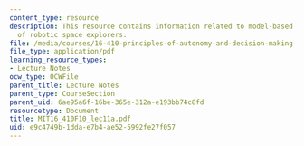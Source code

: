 ```yaml
---
content_type: resource
description: This resource contains information related to model-based programming
  of robotic space explorers.
file: /media/courses/16-410-principles-of-autonomy-and-decision-making-fall-2010/e9c4749b1ddae7b4ae525992fe27f057_MIT16_410F10_lec11a.pdf
file_type: application/pdf
learning_resource_types:
- Lecture Notes
ocw_type: OCWFile
parent_title: Lecture Notes
parent_type: CourseSection
parent_uid: 6ae95a6f-16be-365e-312a-e193bb74c8fd
resourcetype: Document
title: MIT16_410F10_lec11a.pdf
uid: e9c4749b-1dda-e7b4-ae52-5992fe27f057
---
```

